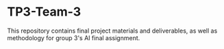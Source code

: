 # TP3-Team-3
This repository contains final project materials and deliverables, as well as methodology for group 3's AI final assignment.
